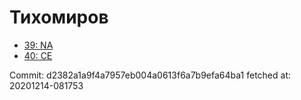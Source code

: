 # Тихомиров
- [39: NA](39.md)
- [40: CE](40.md)

Commit: d2382a1a9f4a7957eb004a0613f6a7b9efa64ba1
 fetched at: 20201214-081753
